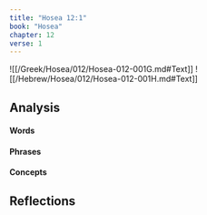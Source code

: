 ```yaml
---
title: "Hosea 12:1"
book: "Hosea"
chapter: 12
verse: 1
---
```

![[/Greek/Hosea/012/Hosea-012-001G.md#Text]]
![[/Hebrew/Hosea/012/Hosea-012-001H.md#Text]]

## Analysis

#### Words

#### Phrases

#### Concepts

## Reflections
